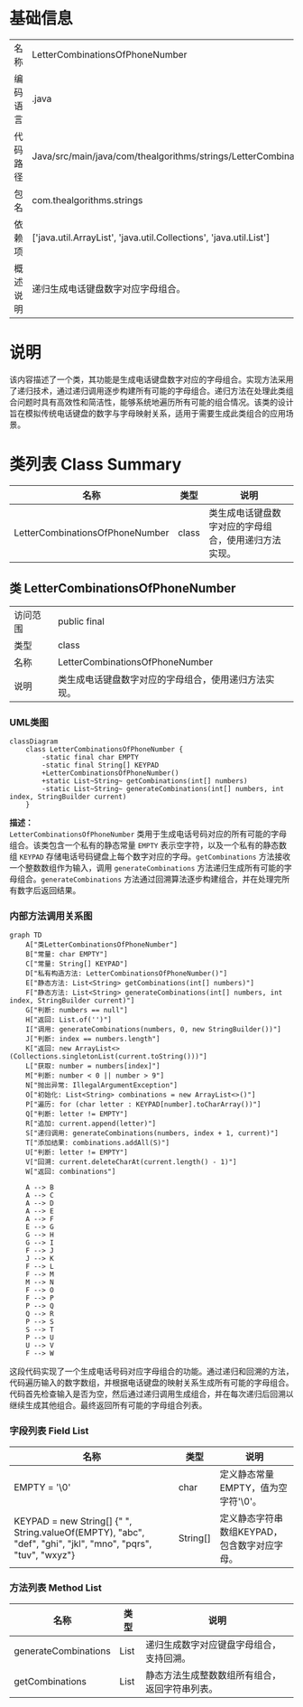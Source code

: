 # 基础信息

|      |      |
|------|------|
| 名称 | LetterCombinationsOfPhoneNumber |
| 编码语言 | .java |
| 代码路径 | Java/src/main/java/com/thealgorithms/strings/LetterCombinationsOfPhoneNumber.java |
| 包名 | com.thealgorithms.strings |
| 依赖项 | ['java.util.ArrayList', 'java.util.Collections', 'java.util.List'] |
| 概述说明 | 递归生成电话键盘数字对应字母组合。 |

# 说明

该内容描述了一个类，其功能是生成电话键盘数字对应的字母组合。实现方法采用了递归技术，通过递归调用逐步构建所有可能的字母组合。递归方法在处理此类组合问题时具有高效性和简洁性，能够系统地遍历所有可能的组合情况。该类的设计旨在模拟传统电话键盘的数字与字母映射关系，适用于需要生成此类组合的应用场景。

# 类列表 Class Summary

| 名称   | 类型  | 说明 |
|-------|------|-------------|
| LetterCombinationsOfPhoneNumber | class | 类生成电话键盘数字对应的字母组合，使用递归方法实现。 |



## 类 LetterCombinationsOfPhoneNumber

|      |      |
|------|------|
| 访问范围 | public final |
| 类型 | class |
| 名称 | LetterCombinationsOfPhoneNumber |
| 说明 | 类生成电话键盘数字对应的字母组合，使用递归方法实现。 |


### UML类图

```mermaid
classDiagram
    class LetterCombinationsOfPhoneNumber {
        -static final char EMPTY
        -static final String[] KEYPAD
        +LetterCombinationsOfPhoneNumber()
        +static List~String~ getCombinations(int[] numbers)
        -static List~String~ generateCombinations(int[] numbers, int index, StringBuilder current)
    }
```

**描述：**  
`LetterCombinationsOfPhoneNumber` 类用于生成电话号码对应的所有可能的字母组合。该类包含一个私有的静态常量 `EMPTY` 表示空字符，以及一个私有的静态数组 `KEYPAD` 存储电话号码键盘上每个数字对应的字母。`getCombinations` 方法接收一个整数数组作为输入，调用 `generateCombinations` 方法递归生成所有可能的字母组合。`generateCombinations` 方法通过回溯算法逐步构建组合，并在处理完所有数字后返回结果。


### 内部方法调用关系图

```mermaid
graph TD
    A["类LetterCombinationsOfPhoneNumber"]
    B["常量: char EMPTY"]
    C["常量: String[] KEYPAD"]
    D["私有构造方法: LetterCombinationsOfPhoneNumber()"]
    E["静态方法: List<String> getCombinations(int[] numbers)"]
    F["静态方法: List<String> generateCombinations(int[] numbers, int index, StringBuilder current)"]
    G["判断: numbers == null"]
    H["返回: List.of('')"]
    I["调用: generateCombinations(numbers, 0, new StringBuilder())"]
    J["判断: index == numbers.length"]
    K["返回: new ArrayList<>(Collections.singletonList(current.toString()))"]
    L["获取: number = numbers[index]"]
    M["判断: number < 0 || number > 9"]
    N["抛出异常: IllegalArgumentException"]
    O["初始化: List<String> combinations = new ArrayList<>()"]
    P["遍历: for (char letter : KEYPAD[number].toCharArray())"]
    Q["判断: letter != EMPTY"]
    R["追加: current.append(letter)"]
    S["递归调用: generateCombinations(numbers, index + 1, current)"]
    T["添加结果: combinations.addAll(S)"]
    U["判断: letter != EMPTY"]
    V["回溯: current.deleteCharAt(current.length() - 1)"]
    W["返回: combinations"]

    A --> B
    A --> C
    A --> D
    A --> E
    A --> F
    E --> G
    G --> H
    G --> I
    F --> J
    J --> K
    F --> L
    F --> M
    M --> N
    F --> O
    F --> P
    P --> Q
    Q --> R
    P --> S
    S --> T
    P --> U
    U --> V
    F --> W
```

这段代码实现了一个生成电话号码对应字母组合的功能。通过递归和回溯的方法，代码遍历输入的数字数组，并根据电话键盘的映射关系生成所有可能的字母组合。代码首先检查输入是否为空，然后通过递归调用生成组合，并在每次递归后回溯以继续生成其他组合。最终返回所有可能的字母组合列表。

### 字段列表 Field List

| 名称  | 类型  | 说明 |
|-------|-------|------|
| EMPTY = '\0' | char | 定义静态常量EMPTY，值为空字符'\0'。 |
| KEYPAD = new String[] {" ", String.valueOf(EMPTY), "abc", "def", "ghi", "jkl", "mno", "pqrs", "tuv", "wxyz"} | String[] | 定义静态字符串数组KEYPAD，包含数字对应字母。 |

### 方法列表 Method List

| 名称  | 类型  | 说明 |
|-------|-------|------|
| generateCombinations | List<String> | 递归生成数字对应键盘字母组合，支持回溯。 |
| getCombinations | List<String> | 静态方法生成整数数组所有组合，返回字符串列表。 |




